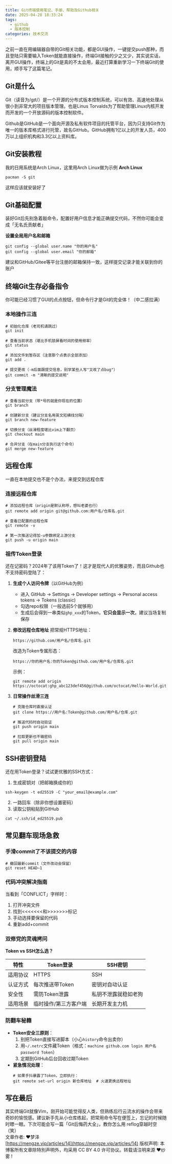 ```yaml
---
title: Git终端使用笔记、手册、帮助及Github相关
date: 2025-04-28 18:33:24 
tags:
  - github
  - 版本控制
categories: 技术交流
---
```

之前一直在用编辑器自带的Git相关功能，都是GUI操作，一键提交push那种，而且登陆只需要输入Token就能直接操作，终端Git接触的少之又少，其实说实话，离开GUI操作，终端上的Git是真的不太会用，最近打算重新学习一下终端Git的使用，顺手写了这篇笔记。

## Git是什么
Git（读音为/gɪt/）是一个开源的分布式版本控制系统，可以有效、高速地处理从很小到非常大的项目版本管理。也是Linus Torvalds为了帮助管理Linux内核开发而开发的一个开放源码的版本控制软件。

Github是GitHub是一个面向开源及私有软件项目的托管平台，因为只支持Git作为唯一的版本库格式进行托管，故名GitHub。GitHub拥有1亿以上的开发人员，400万以上组织机构和3.3亿以上资料库。

## Git安装教程
我的日用系统是Arch Linux，这里用Arch Linux做为示例
**Arch Linux**
```shell
pacman -S git
```
这样应该就安装好了

## Git基础配置
装好Git后先别急着敲命令，配置好用户信息才能正确提交代码，不然你可能会变成「无名氏贡献者」

**设置全局用户名和邮箱**
```shell
git config --global user.name "你的用户名"
git config --global user.email "你的邮箱"
```
建议和GitHub/Gitee等平台注册的邮箱保持一致，这样提交记录才能关联到你的账户

## 终端Git生存必备指令
你可能已经习惯了GUI的点点按钮，但命令行才是Git的完全体！（中二感拉满）

### 本地操作三连
```shell
# 初始化仓库（老司机请跳过）
git init

# 查看当前状态（堪比手机锁屏看时间的使用频率）
git status

# 添加文件到暂存区（注意那个点表示全部添加）
git add .

# 提交更改（-m后面跟提交信息，别学某些人写"又改了点bug"）
git commit -m "清晰的提交说明"
```

### 分支管理魔法
```shell
# 查看当前分支（带*号的就是你现在的位置）
git branch

# 创建新分支（建议分支名用英文短横线分隔）
git branch new-feature

# 切换分支（丝滑程度堪比vim上下翻页）
git checkout main

# 合并分支（在main分支执行这个命令）
git merge new-feature
```

## 远程仓库
一直在本地提交也不是个办法，来提交到远程仓库

### 连接远程仓库
```shell
# 添加远程仓库（origin是默认称呼，想叫老婆也行）
git remote add origin git@github.com:用户名/仓库名.git

# 查看已配置的远程仓库
git remote -v

# 第一次推送记得加-u参数绑定上游分支
git push -u origin main
```

### 祖传Token登录
还在记密码？2024年了该用Token了！这才是现代人的优雅姿势，而且Github也不支持密码登陆了：

1. **生成个人访问令牌**（以GitHub为例）
   - 进入 GitHub → Settings → Developer settings → Personal access tokens → Tokens (classic)
   - 勾选repo权限（一般选前5个就够用）
   - 生成后会得到一串类似`ghp_xxx`的Token，**它只会显示一次**，建议当场复制保存

2. **修改远程仓库地址**
   把常规HTTPS地址：
   ```shell
   https://github.com/用户名/仓库名.git
   ```
   改造为Token专属形态：
   ```shell
   https://你的用户名:你的Token@github.com/用户名/仓库名.git
   ```
   示例：
   ```shell
   git remote add origin https://octocat:ghp_abc123def456@github.com/octocat/Hello-World.git
   ```

3. **日常操作丝滑三连**
   ```shell
   # 克隆仓库时直接认证
   git clone https://用户名:Token@github.com/用户名/仓库.git

   # 推送代码时自动验证
   git push origin main

   # 拉取更新也不输密码
   git pull origin main
   ```

## SSH密钥登陆
还在用Token登录？试试更优雅的SSH方式：

1. 生成密钥对（把邮箱换成你的）
```shell
ssh-keygen -t ed25519 -C "your_email@example.com"
```
2. 一路回车（除非你想设置密码）
3. 读取公钥粘贴到GitHub
```shell
cat ~/.ssh/id_ed25519.pub
```

## 常见翻车现场急救
### 手滑commit了不该提交的内容
```shell
# 撤回最新commit（文件改动会保留）
git reset HEAD~1
```

### 代码冲突解决指南
当看到「CONFLICT」字样时：
1. 打开冲突文件
2. 找到<<<<<<<和>>>>>>>标记
3. 手动选择要保留的代码
4. 重新add+commit

### 双修党的灵魂拷问
**Token vs SSH怎么选？**

| 特性         | Token登录              | SSH密钥               |
|--------------|-----------------------|-----------------------|
| 适用协议      | HTTPS                 | SSH                  |
| 认证方式      | 每次推送带Token       | 密钥对自动认证        |
| 安全性        | 需防Token泄露         | 私钥不泄露就稳如老狗 |
| 适用场景      | 临时操作/第三方客户端 | 长期开发主力机        |

### 防翻车秘籍
- **Token安全三原则**：
  1. 别把Token直接写进脚本（小心`history`命令出卖你）
  2. 用`~/.netrc`文件藏Token（格式：`machine github.com login 用户名 password Token`）
  3. 定期到GitHub后台回收过期Token
- **紧急情况处理**：
  ```shell
  # 如果手抖暴露了Token，立即执行：
  git remote set-url origin 新仓库地址  # 火速更换远程地址
  ```

## 写在最后
其实终端Git就像Vim，刚开始可能觉得反人类，但熟练后行云流水的操作会带来奇妙的愉悦感。建议新手先从小仓库练起，把常用命令写在便签上，忘记的时候随时瞟一眼。下次可能会写一篇「Git后悔药大全」，教你怎么用 reflog穿越时空（笑）
<br>
文章作者: ❤梦泽
<br>
[https://mengze.vip/articles/14](https://mengze.vip/articles/14)
版权声明: 本博客所有文章除特別声明外，均采用 CC BY 4.0 许可协议。转载请注明来源 ❤纱雾 !